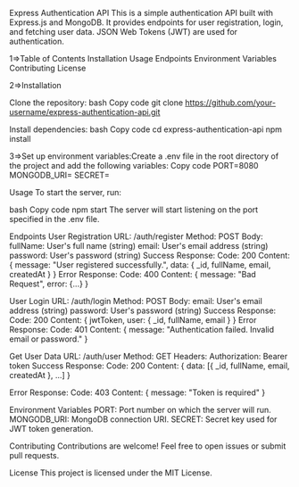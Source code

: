 
Express Authentication API This is a simple authentication API built with Express.js and MongoDB. It provides endpoints for user registration, login, and fetching user data. JSON Web Tokens (JWT) are used for authentication.

1=>Table of Contents Installation Usage Endpoints Environment Variables Contributing License

2=>Installation

Clone the repository: bash Copy code git clone https://github.com/your-username/express-authentication-api.git

Install dependencies: bash Copy code cd express-authentication-api npm install

3=>Set up environment variables:Create a .env file in the root directory of the project and add the following variables: Copy code PORT=8080 MONGODB_URI= SECRET=

Usage To start the server, run:

bash Copy code npm start The server will start listening on the port specified in the .env file.

Endpoints User Registration URL: /auth/register Method: POST Body: fullName: User's full name (string) email: User's email address (string) password: User's password (string) Success Response: Code: 200 Content: { message: "User registered successfully.", data: { _id, fullName, email, createdAt } } Error Response: Code: 400 Content: { message: "Bad Request", error: {...} }

User Login URL: /auth/login Method: POST Body: email: User's email address (string) password: User's password (string) Success Response: Code: 200 Content: { jwtToken, user: { _id, fullName, email } } Error Response: Code: 401 Content: { message: "Authentication failed. Invalid email or password." }

Get User Data URL: /auth/user Method: GET Headers: Authorization: Bearer token Success Response: Code: 200 Content: { data: [{ _id, fullName, email, createdAt }, ...] }

Error Response: Code: 403 Content: { message: "Token is required" }

Environment Variables PORT: Port number on which the server will run. MONGODB_URI: MongoDB connection URI. SECRET: Secret key used for JWT token generation.

Contributing Contributions are welcome! Feel free to open issues or submit pull requests.

License This project is licensed under the MIT License.
